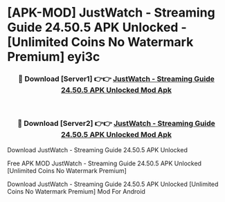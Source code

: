 # [APK-MOD] JustWatch - Streaming Guide 24.50.5 APK Unlocked - [Unlimited Coins No Watermark Premium] eyi3c



<div align="center">
<h3>🔴 Download [Server1] 👉👉 <a href="https://momento.my/?title=JustWatch_-_Streaming_Guide_24.50.5_APK_Unlocked">JustWatch - Streaming Guide 24.50.5 APK Unlocked Mod Apk</a></h3><br>

<h3>🔴 Download [Server2] 👉👉 <a href="https://momento.my/?title=JustWatch_-_Streaming_Guide_24.50.5_APK_Unlocked">JustWatch - Streaming Guide 24.50.5 APK Unlocked Mod Apk</a></h3>
</div>



Download JustWatch - Streaming Guide 24.50.5 APK Unlocked 

Free APK MOD JustWatch - Streaming Guide 24.50.5 APK Unlocked [Unlimited Coins No Watermark Premium]

Download JustWatch - Streaming Guide 24.50.5 APK Unlocked [Unlimited Coins No Watermark Premium] Mod For Android
